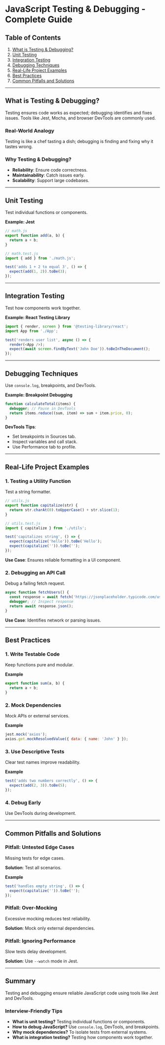 # JavaScript Testing & Debugging - Complete Guide

## Table of Contents
1. [What is Testing & Debugging?](#what-is-testing--debugging)
2. [Unit Testing](#unit-testing)
3. [Integration Testing](#integration-testing)
4. [Debugging Techniques](#debugging-techniques)
5. [Real-Life Project Examples](#real-life-project-examples)
6. [Best Practices](#best-practices)
7. [Common Pitfalls and Solutions](#common-pitfalls-and-solutions)

---

## What is Testing & Debugging?

Testing ensures code works as expected; debugging identifies and fixes issues. Tools like Jest, Mocha, and browser DevTools are commonly used.

### Real-World Analogy
Testing is like a chef tasting a dish; debugging is finding and fixing why it tastes wrong.

### Why Testing & Debugging?
- **Reliability**: Ensure code correctness.
- **Maintainability**: Catch issues early.
- **Scalability**: Support large codebases.

---

## Unit Testing

Test individual functions or components.

**Example: Jest**
```javascript
// math.js
export function add(a, b) {
  return a + b;
}

// math.test.js
import { add } from './math.js';

test('adds 1 + 2 to equal 3', () => {
  expect(add(1, 2)).toBe(3);
});
```

---

## Integration Testing

Test how components work together.

**Example: React Testing Library**
```javascript
import { render, screen } from '@testing-library/react';
import App from './App';

test('renders user list', async () => {
  render(<App />);
  expect(await screen.findByText('John Doe')).toBeInTheDocument();
});
```

---

## Debugging Techniques

Use `console.log`, breakpoints, and DevTools.

**Example: Breakpoint Debugging**
```javascript
function calculateTotal(items) {
  debugger; // Pause in DevTools
  return items.reduce((sum, item) => sum + item.price, 0);
}
```

**DevTools Tips**:
- Set breakpoints in Sources tab.
- Inspect variables and call stack.
- Use Performance tab to profile.

---

## Real-Life Project Examples

### 1. Testing a Utility Function
Test a string formatter.

```javascript
// utils.js
export function capitalize(str) {
  return str.charAt(0).toUpperCase() + str.slice(1);
}

// utils.test.js
import { capitalize } from './utils';

test('capitalizes string', () => {
  expect(capitalize('hello')).toBe('Hello');
  expect(capitalize('')).toBe('');
});
```

**Use Case**: Ensures reliable formatting in a UI component.

### 2. Debugging an API Call
Debug a failing fetch request.

```javascript
async function fetchUsers() {
  const response = await fetch('https://jsonplaceholder.typicode.com/users');
  debugger; // Inspect response
  return await response.json();
}
```

**Use Case**: Identifies network or parsing issues.

---

## Best Practices

### 1. Write Testable Code
Keep functions pure and modular.

**Example**
```javascript
export function sum(a, b) {
  return a + b;
}
```

### 2. Mock Dependencies
Mock APIs or external services.

**Example**
```javascript
jest.mock('axios');
axios.get.mockResolvedValue({ data: { name: 'John' } });
```

### 3. Use Descriptive Tests
Clear test names improve readability.

**Example**
```javascript
test('adds two numbers correctly', () => {
  expect(add(2, 3)).toBe(5);
});
```

### 4. Debug Early
Use DevTools during development.

---

## Common Pitfalls and Solutions

### Pitfall: Untested Edge Cases
Missing tests for edge cases.

**Solution**: Test all scenarios.

**Example**
```javascript
test('handles empty string', () => {
  expect(capitalize('')).toBe('');
});
```

### Pitfall: Over-Mocking
Excessive mocking reduces test reliability.

**Solution**: Mock only external dependencies.

### Pitfall: Ignoring Performance
Slow tests delay development.

**Solution**: Use `--watch` mode in Jest.

---

## Summary
Testing and debugging ensure reliable JavaScript code using tools like Jest and DevTools.

### Interview-Friendly Tips
- **What is unit testing?** Testing individual functions or components.
- **How to debug JavaScript?** Use `console.log`, DevTools, and breakpoints.
- **Why mock dependencies?** To isolate tests from external systems.
- **What is integration testing?** Testing how components work together.